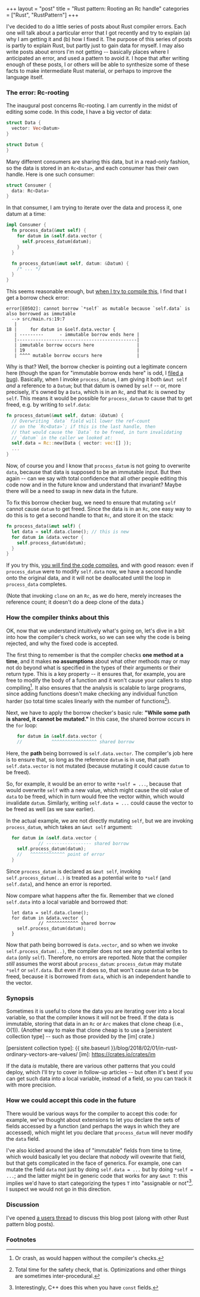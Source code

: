 +++
layout = "post"
title = "Rust pattern: Rooting an Rc handle"
categories = ["Rust", "RustPattern"]
+++

I've decided to do a little series of posts about Rust compiler
errors. Each one will talk about a particular error that I got
recently and try to explain (a) why I am getting it and (b) how I
fixed it. The purpose of this series of posts is partly to explain
Rust, but partly just to gain data for myself. I may also write posts
about errors I'm not getting -- basically places where I anticipated
an error, and used a pattern to avoid it. I hope that after writing
enough of these posts, I or others will be able to synthesize some of
these facts to make intermediate Rust material, or perhaps to improve
the language itself.

### The error: Rc-rooting

The inaugural post concerns Rc-rooting. I am currently in the midst of
editing some code. In this code, I have a big vector of data:

```rust
struct Data {
  vector: Vec<Datum>
}

struct Datum {
}
```

Many different consumers are sharing this data, but in a read-only
fashion, so the data is stored in an `Rc<Data>`, and each consumer has
their own handle. Here is one such consumer:

```rust
struct Consumer {
  data: Rc<Data>
}
```

In that consumer, I am trying to iterate over the data and process it,
one datum at a time:

```rust
impl Consumer {
  fn process_data(&mut self) {
    for datum in &self.data.vector {
      self.process_datum(datum);
    }
  }

  fn process_datum(&mut self, datum: &Datum) {
    /* ... */
  } 
}
```

This seems reasonable enough, but [when I try to compile
this](https://play.rust-lang.org/?gist=e69482ca8f539f0353b0a7da5aa08b5f&version=stable),
I find that I get a borrow check error:

```
error[E0502]: cannot borrow `*self` as mutable because `self.data` is also borrowed as immutable
  --> src/main.rs:19:7
   |
18 |     for datum in &self.data.vector {
   | ---------      - immutable borrow ends here |
   |---------------------------------------------|
   | immutable borrow occurs here                |
   | 19                                          |
   | ^^^^ mutable borrow occurs here             |
```

Why is that? Well, the borrow checker is pointing out a legitimate
concern here (though the span for "immutable borrow ends here" is odd,
I [filed a
bug](https://github.com/rust-lang/rust/issues/49756)). Basically, when
I invoke `process_datum`, I am giving it both `&mut self` *and* a
reference to a `Datum`; but that datum is owned by `self` -- or, more
precisely, it's owned by a `Data`, which is in an `Rc`, and that `Rc`
is owned by `self`. This means it would be possible for
`process_datum` to cause that to get freed, e.g. by writing to `self.data`:

```rust
fn process_datum(&mut self, datum: &Datum) {
  // Overwriting `data` field will lower the ref-count
  // on the `Rc<Data>`; if this is the last handle, then
  // that would cause the `Data` to be freed, in turn invalidating
  // `datum` in the caller we looked at:
  self.data = Rc::new(Data { vector: vec![] });
  ...
}
```

Now, of course you and I know that `process_datum` is not going to
overwrite `data`, because that data is supposed to be an immutable
input. But then again -- can we say with total confidence that all
other people editing this code now and in the future know and
understand that invariant? Maybe there will be a need to swap in new
data in the future.

To fix this borrow checker bug, we need to ensure that mutating `self`
cannot cause `datum` to get freed. Since the data is in an `Rc`, one
easy way to do this is to get a second handle to that `Rc`, and store
it on the stack:

```rust
fn process_data(&mut self) {
  let data = self.data.clone(); // this is new
  for datum in &data.vector {
    self.process_datum(datum);
  }
}
```

If you try this, [you will find the code
compiles](https://play.rust-lang.org/?gist=30919dcc7f2618050a1389e2c2961341&version=stable),
and with good reason: even if `process_datum` were to modify
`self.data` now, we have a second handle onto the original data, and
it will not be deallocated until the loop in `process_data` completes.

(Note that invoking `clone` on an `Rc`, as we do here, merely
increases the reference count; it doesn't do a deep clone of the
data.)

### How the compiler thinks about this

OK, now that we understand intuitively what's going on, let's dive in
a bit into how the compiler's check works, so we can see why the code
is being rejected, and why the fixed code is accepted.

The first thing to remember is that the compiler checks **one method
at a time**, and it makes **no assumptions** about what other methods
may or may not do beyond what is specified in the types of their
arguments or their return type. This is a key property -- it ensures
that, for example, you are free to modify the body of a function and
it won't cause your callers to stop compiling[^crash]. It also ensures
that the analysis is scalable to large programs, since adding
functions doesn't make checking any individual function harder (so
total time scales linearly with the number of functions[^time]).

[^time]: Total time for the safety check, that is. Optimizations and other things are sometimes inter-procedural.

[^crash]: Or crash, as would happen without the compiler's checks.

Next, we have to apply the borrow checker's basic rule: **"While some
path is shared, it cannot be mutated."** In this case, the shared
borrow occurs in the `for` loop:

```rust
    for datum in &self.data.vector {
    //           ^^^^^^^^^^^^^^^^^ shared borrow
```

Here, the **path** being borrowed is `self.data.vector`. The
compiler's job here is to ensure that, so long as the reference
`datum` is in use, that path `self.data.vector` is not mutated
(because mutating it could cause `datum` to be freed).

So, for example, it would be an error to write `*self = ...`, because
that would overwrite `self` with a new value, which might cause the
old value of `data` to be freed, which in turn would free the vector
within, which would invalidate `datum`. Similarly, writing `self.data
= ...` could cause the vector to be freed as well (as we saw earlier).

In the actual example, we are not directly mutating `self`, but we are
invoking `process_datum`, which takes an `&mut self` argument:

```rust
  for datum in &self.data.vector {
            // ----------------- shared borrow
    self.process_datum(datum);
    //   ^^^^^^^^^^^^^ point of error
  }
```

Since `process_datum` is declared as `&mut self`, invoking
`self.process_datum(..)` is treated as a potential write to `*self`
(and `self.data`), and hence an error is reported.

Now compare what happens after the fix. Remember that we cloned
`self.data` into a local variable and borrowed *that*:

```
  let data = self.data.clone();
  for datum in &data.vector {
            // ^^^^^^^^^^^^ shared borrow
    self.process_datum(datum);
  }
```

Now that path being borrowed is `data.vector`, and so when we invoke
`self.process_datum(..)`, the compiler does not see any potential
writes to `data` (only `self`).  Therefore, no errors are
reported. Note that the compiler *still* assumes the worst about
`process_datum`: `process_datum` may mutate `*self` or
`self.data`. But even if it does so, that won't cause `datum` to be
freed, because it is borrowed from `data`, which is an independent
handle to the vector.

### Synopsis

Sometimes it is useful to clone the data you are iterating over into a
local variable, so that the compiler knows it will not be freed. If
the data is immutable, storing that data in an `Rc` or `Arc` makes
that clone cheap (i.e., O(1)). (Another way to make that clone cheap
is to use a [persistent collection type] -- such as those provided by
the [im] crate.)

[persistent collection type]: {{ site.baseurl }}/blog/2018/02/01/in-rust-ordinary-vectors-are-values/
[im]: https://crates.io/crates/im

If the data *is* mutable, there are various other patterns that you
could deploy, which I'll try to cover in follow-up articles -- but
often it's best if you can get such data into a local variable,
instead of a field, so you can track it with more precision.

### How we could accept this code in the future

There would be various ways for the compiler to accept this code: for
example, we've thought about extensions to let you declare the sets of
fields accessed by a function (and perhaps the ways in which they are
accessed), which might let you declare that `process_datum` will never
modify the `data` field.

I've also kicked around the idea of "immutable" fields from time to
time, which would basically let you declare that *nobody* will
ovewrite that field, but that gets complicated in the face of
generics. For example, one can mutate the field `data` not just by
doing `self.data = ...` but by doing `*self = ...`; and the latter
might be in generic code that works for any `&mut T`: this implies
we'd have to start categorizing the types `T` into "assignable or
not"[^cpp]. I suspect we would not go in this direction.

[^cpp]: Interestingly, C++ does this when you have `const` fields.

### Discussion

I've opened [a users
thread](https://users.rust-lang.org/t/blog-post-series-rust-patterns/20080)
to discuss this blog post (along with other Rust pattern blog posts).

### Footnotes

